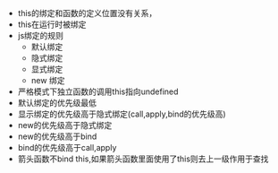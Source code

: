 - this的绑定和函数的定义位置没有关系，
- this在运行时被绑定
- js绑定的规则
   - 默认绑定
   - 隐式绑定
   - 显式绑定
   - new 绑定
- 严格模式下独立函数的调用this指向undefined   
- 默认绑定的优先级最低
- 显示绑定的优先级高于隐式绑定(call,apply,bind的优先级高)
- new的优先级高于隐式绑定
- new的优先级高于bind
- bind的优先级高于call,apply
- 箭头函数不bind this,如果箭头函数里面使用了this则去上一级作用于查找